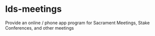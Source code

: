 # lds-meetings
Provide an online / phone app program for Sacrament Meetings, Stake Conferences, and other meetings
